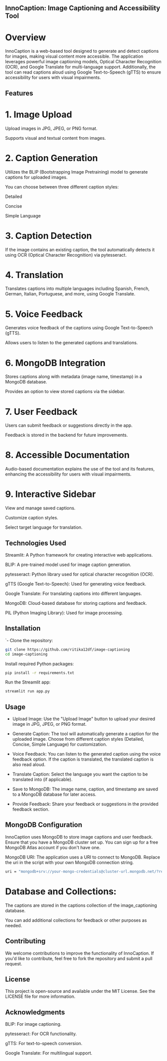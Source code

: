 ## InnoCaption: Image Captioning and Accessibility Tool

# Overview
InnoCaption is a web-based tool designed to generate and detect captions for images, making visual content more accessible. The application leverages powerful image captioning models, Optical Character Recognition (OCR), and Google Translate for multi-language support. Additionally, the tool can read captions aloud using Google Text-to-Speech (gTTS) to ensure accessibility for users with visual impairments.

## Features

# 1. Image Upload

Upload images in JPG, JPEG, or PNG format.

Supports visual and textual content from images.

# 2. Caption Generation

Utilizes the BLIP (Bootstrapping Image Pretraining) model to generate captions for uploaded images.

You can choose between three different caption styles:

Detailed

Concise

Simple Language

# 3. Caption Detection

If the image contains an existing caption, the tool automatically detects it using OCR (Optical Character Recognition) via pytesseract.

# 4. Translation

Translates captions into multiple languages including Spanish, French, German, Italian, Portuguese, and more, using Google Translate.

# 5. Voice Feedback

Generates voice feedback of the captions using Google Text-to-Speech (gTTS).

Allows users to listen to the generated captions and translations.

# 6. MongoDB Integration

Stores captions along with metadata (image name, timestamp) in a MongoDB database.

Provides an option to view stored captions via the sidebar.

# 7. User Feedback

Users can submit feedback or suggestions directly in the app.

Feedback is stored in the backend for future improvements.

# 8. Accessible Documentation

Audio-based documentation explains the use of the tool and its features, enhancing the accessibility for users with visual impairments.

# 9. Interactive Sidebar

View and manage saved captions.

Customize caption styles.

Select target language for translation.

## Technologies Used

Streamlit: A Python framework for creating interactive web applications.

BLIP: A pre-trained model used for image caption generation.

pytesseract: Python library used for optical character recognition (OCR).

gTTS (Google Text-to-Speech): Used for generating voice feedback.

Google Translate: For translating captions into different languages.

MongoDB: Cloud-based database for storing captions and feedback.

PIL (Python Imaging Library): Used for image processing.

## Installation

`- Clone the repository:

```bash
git clone https://github.com/ritika12df/image-captioning
cd image-captioning
```

Install required Python packages:

```bash
pip install -r requirements.txt
```
Run the Streamlit app:

```bash
streamlit run app.py
```
## Usage

- Upload Image: Use the "Upload Image" button to upload your desired image in JPG, JPEG, or PNG format.

- Generate Caption: The tool will automatically generate a caption for the uploaded image. Choose from different caption styles (Detailed, Concise, Simple Language) for customization.

- Voice Feedback: You can listen to the generated caption using the voice feedback option. If the caption is translated, the translated caption is also read aloud.

- Translate Caption: Select the language you want the caption to be translated into (if applicable).

- Save to MongoDB: The image name, caption, and timestamp are saved to a MongoDB database for later access.

- Provide Feedback: Share your feedback or suggestions in the provided feedback section.

## MongoDB Configuration

InnoCaption uses MongoDB to store image captions and user feedback. Ensure that you have a MongoDB cluster set up. You can sign up for a free MongoDB Atlas account if you don't have one.

MongoDB URI: The application uses a URI to connect to MongoDB. Replace the uri in the script with your own MongoDB connection string.

```bash
uri = "mongodb+srv://your-mongo-credentials@cluster-url.mongodb.net/?retryWrites=true&w=majority"
```
# Database and Collections:

The captions are stored in the captions collection of the image_captioning database.

You can add additional collections for feedback or other purposes as needed.

## Contributing

We welcome contributions to improve the functionality of InnoCaption. If you'd like to contribute, feel free to fork the repository and submit a pull request.

## License

This project is open-source and available under the MIT License. See the LICENSE file for more information.

## Acknowledgments

BLIP: For image captioning.

pytesseract: For OCR functionality.

gTTS: For text-to-speech conversion.

Google Translate: For multilingual support.
